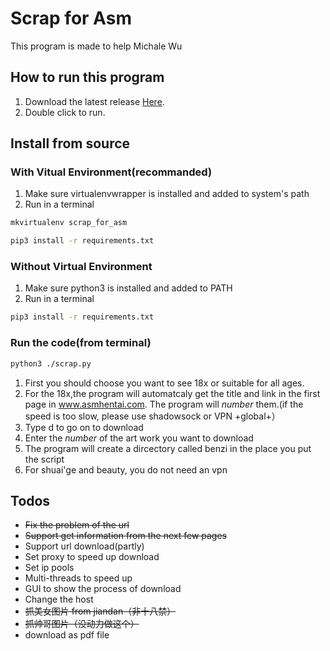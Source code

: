 # Scrap for Asm
This program is made to help Michale Wu

## How to run this program
1. Download the latest release [Here](https://github.com/kismet-cruz/scrap_for_asm/releases).
2. Double click to run.

## Install from source

### With Vitual Environment(recommanded)

1. Make sure virtualenvwrapper is installed and added to system's path
2. Run in a terminal

```bash
mkvirtualenv scrap_for_asm

pip3 install -r requirements.txt
```

### Without Virtual Environment
1. Make sure python3 is installed and added to PATH
2. Run in a terminal

```bash
pip3 install -r requirements.txt
```

### Run the code(from terminal)

```bash
python3 ./scrap.py
```

1. First you should choose you want to see 18x or suitable for all ages.
2. For the 18x,the program will automatcaly get the title and link in the first page in www.asmhentai.com. The program will *number* them.(if the speed is too slow, please use shadowsock or VPN +global+）
2. Type d to go on to download
3. Enter the *number* of the art work you want to download
4. The program will create a dircectory called benzi in the place you put the script
5. For shuai'ge and beauty, you do not need an vpn

## Todos
* ~~Fix the problem of the url~~ 
* ~~Support get information from the next few pages~~
* Support url download(partly)
* Set proxy to speed up download
* Set ip pools
* Multi-threads to speed up
* GUI to show the process of download
* Change the host
* ~~抓美女图片 from jiandan（非十八禁）~~
* ~~抓帅哥图片（没动力做这个）~~
* download as pdf file

